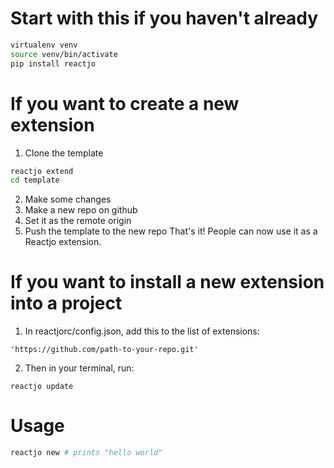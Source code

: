 # Start with this if you haven't already

```bash
virtualenv venv
source venv/bin/activate
pip install reactjo
```

# If you want to create a new extension 

1. Clone the template
```bash
reactjo extend
cd template
```

2. Make some changes
3. Make a new repo on github
4. Set it as the remote origin
5. Push the template to the new repo
That's it! People can now use it as a Reactjo extension.

# If you want to install a new extension into a project

1. In reactjorc/config.json, add this to the list of extensions:

```
'https://github.com/path-to-your-repo.git'
```

2. Then in your terminal, run:
```
reactjo update
```

# Usage

```bash
reactjo new # prints "hello world"
```
